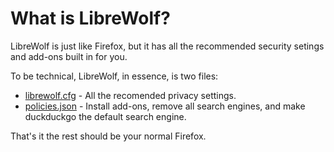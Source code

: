 # What is LibreWolf?

LibreWolf is just like Firefox, but it has all the recommended security setings and add-ons built in for you.

To be technical, LibreWolf, in essence, is two files:

* [librewolf.cfg](https://gitlab.com/librewolf-community/settings/-/blob/master/librewolf.cfg) - All the recomended privacy settings. 
* [policies.json](https://gitlab.com/librewolf-community/settings/-/blob/master/distribution/policies.json) - Install add-ons, remove all search engines, and make duckduckgo the default search engine.

That's it the rest should be your normal Firefox.

